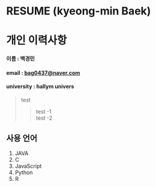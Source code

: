 # RESUME (kyeong-min Baek)
# 개인 이력사항

#### 이름 : 백경민
#### email : bag0437@naver.com
#### university : hallym univers

>  test
>> test -1  
>> test -2

## 사용 언어
1. JAVA  
2. C  
3. JavaScript  
4. Python  
5. R  
